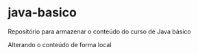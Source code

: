 # java-basico
Repositório para armazenar o conteúdo do curso de Java básico

Alterando o conteúdo de forma local